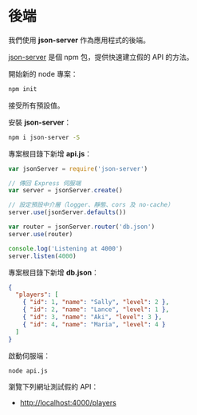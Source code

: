 # 後端

我們使用 __json-server__ 作為應用程式的後端。

[json-server](https://github.com/typicode/json-server) 是個 npm 包，提供快速建立假的 API 的方法。

開始新的 node 專案：

```bash
npm init
```

接受所有預設值。

安裝 __json-server__：

```bash
npm i json-server -S
```

專案根目錄下新增 __api.js__：

```js
var jsonServer = require('json-server')

// 傳回 Express 伺服端
var server = jsonServer.create()

// 設定預設中介層（logger、靜態、cors 及 no-cache）
server.use(jsonServer.defaults())

var router = jsonServer.router('db.json')
server.use(router)

console.log('Listening at 4000')
server.listen(4000)
```

專案根目錄下新增 __db.json__：

```json
{
  "players": [
    { "id": 1, "name": "Sally", "level": 2 },
    { "id": 2, "name": "Lance", "level": 1 },
    { "id": 3, "name": "Aki", "level": 3 },
    { "id": 4, "name": "Maria", "level": 4 }
  ]
}
```

啟動伺服端：

```bash
node api.js
```

瀏覽下列網址測試假的 API：

- <http://localhost:4000/players>
